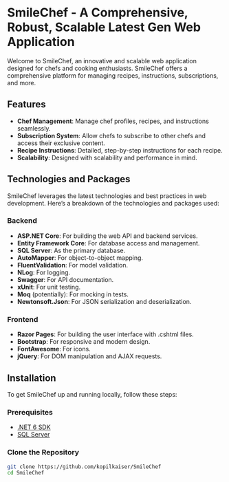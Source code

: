 # SmileChef - A Comprehensive, Robust, Scalable Latest Gen Web Application

Welcome to SmileChef, an innovative and scalable web application designed for chefs and cooking enthusiasts. SmileChef offers a comprehensive platform for managing recipes, instructions, subscriptions, and more.

## Features

- **Chef Management**: Manage chef profiles, recipes, and instructions seamlessly.
- **Subscription System**: Allow chefs to subscribe to other chefs and access their exclusive content.
- **Recipe Instructions**: Detailed, step-by-step instructions for each recipe.
- **Scalability**: Designed with scalability and performance in mind.

## Technologies and Packages

SmileChef leverages the latest technologies and best practices in web development. Here’s a breakdown of the technologies and packages used:

### Backend

- **ASP.NET Core**: For building the web API and backend services.
- **Entity Framework Core**: For database access and management.
- **SQL Server**: As the primary database.
- **AutoMapper**: For object-to-object mapping.
- **FluentValidation**: For model validation.
- **NLog**: For logging.
- **Swagger**: For API documentation.
- **xUnit**: For unit testing.
- **Moq** (potentially): For mocking in tests.
- **Newtonsoft.Json**: For JSON serialization and deserialization.

### Frontend

- **Razor Pages**: For building the user interface with .cshtml files.
- **Bootstrap**: For responsive and modern design.
- **FontAwesome**: For icons.
- **jQuery**: For DOM manipulation and AJAX requests.

## Installation

To get SmileChef up and running locally, follow these steps:

### Prerequisites

- [.NET 6 SDK](https://dotnet.microsoft.com/download/dotnet/6.0)
- [SQL Server](https://www.microsoft.com/en-us/sql-server/sql-server-downloads)

### Clone the Repository

```bash
git clone https://github.com/kopilkaiser/SmileChef
cd SmileChef
